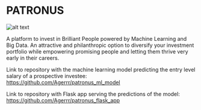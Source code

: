 # PATRONUS
![alt text](https://qph.fs.quoracdn.net/main-qimg-4a4eb6205ed3f02b7a1b26fba900e1b3-c)

A platform to invest in Brilliant People powered by Machine Learning and Big Data. An attractive and philanthropic option to diversify your investment portfolio while empowering promising people and letting them thrive very early in their careers.

Link to repository with the machine learning model predicting the entry level salary of a prospective investee: https://github.com/Agerrr/patronus_ml_model

Link to repository with Flask app serving the predictions of the model: https://github.com/Agerrr/patronus_flask_app
